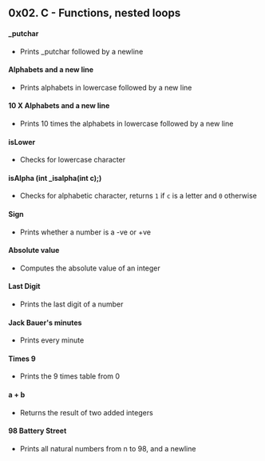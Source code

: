 ## 0x02. C - Functions, nested loops

#### _putchar
- Prints _putchar followed by a newline

#### Alphabets and a new line
- Prints alphabets in lowercase followed by a new line

#### 10 X Alphabets and a new line
- Prints 10 times the alphabets in lowercase followed by a new line

#### isLower
- Checks for lowercase character

#### isAlpha (int _isalpha(int c);)
- Checks for alphabetic character, returns `1` if `c` is a letter and `0` otherwise

#### Sign
- Prints whether a number is a -ve or +ve

#### Absolute value
- Computes the absolute value of an integer

#### Last Digit
- Prints the last digit of a number

#### Jack Bauer's minutes
- Prints every minute

#### Times 9
- Prints the 9 times table from 0

#### a + b
- Returns the result of two added integers

#### 98 Battery Street
- Prints all natural numbers from n to 98, and a newline